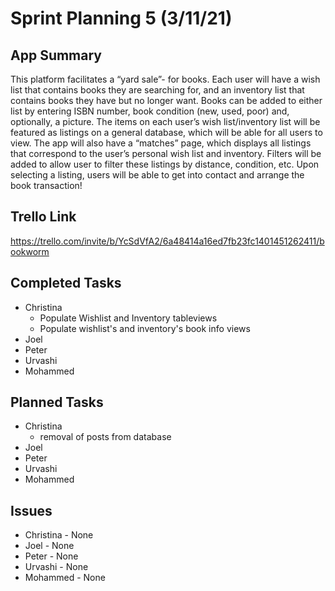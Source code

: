# Sprint Planning 5 (3/11/21)

## App Summary

This platform facilitates a “yard sale”- for books. 
Each user will have a wish list that contains books they are searching for, and an inventory list that contains books they have but no longer want. 
Books can be added to either list by entering ISBN number, book condition (new, used, poor) and, optionally, a picture. 
The items on each user’s wish list/inventory list will be featured as listings on a general database, which will be able for all users to view. 
The app will also have a “matches” page, which displays all listings that correspond to the user’s personal wish list and inventory. 
Filters will be added to allow user to filter these listings by distance, condition, etc. 
Upon selecting a listing, users will be able to get into contact and arrange the book transaction!

## Trello Link
https://trello.com/invite/b/YcSdVfA2/6a48414a16ed7fb23fc1401451262411/bookworm

## Completed Tasks
  * Christina 
    * Populate Wishlist and Inventory tableviews
    * Populate wishlist's and inventory's book info views
  * Joel
  * Peter
  * Urvashi 
  * Mohammed

## Planned Tasks
  * Christina
    * removal of posts from database 
  * Joel
  * Peter
  * Urvashi 
  * Mohammed
  
## Issues
  * Christina - None
  * Joel - None
  * Peter - None
  * Urvashi - None 
  * Mohammed - None
